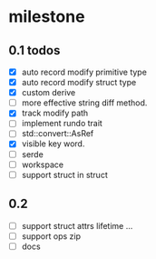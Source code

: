 # milestone

## 0.1 todos

- [x] auto record modify primitive type
- [x] auto record modify struct type
- [x] custom derive
- [ ] more effective string diff method.
- [x] track modify path
- [ ] implement rundo trait
- [ ] std::convert::AsRef
- [x] visible key word.
- [ ] serde
- [ ] workspace
- [ ] support struct in struct

## 0.2

- [ ] support struct attrs lifetime ...
- [ ] support ops zip
- [ ] docs